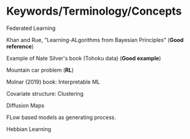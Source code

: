 # Keywords/Terminology/Concepts

Federated Learning

Khan and Rue, "Learning-ALgorithms from Bayesian Principles" (**Good reference**)

Example of Nate Silver's book (Tohoku data) (**Good example**)

Mountain car problem (**RL**)

Molnar (2019) book: Interpretable ML

Covariate structure: Clustering

Diffusion Maps

FLow based models as generating process.

Hebbian Learning
